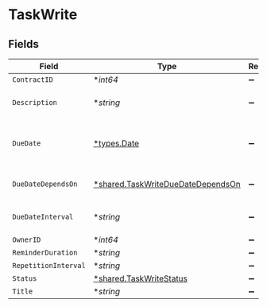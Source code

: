 # TaskWrite


## Fields

| Field                                                                                 | Type                                                                                  | Required                                                                              | Description                                                                           | Example                                                                               |
| ------------------------------------------------------------------------------------- | ------------------------------------------------------------------------------------- | ------------------------------------------------------------------------------------- | ------------------------------------------------------------------------------------- | ------------------------------------------------------------------------------------- |
| `ContractID`                                                                          | **int64*                                                                              | :heavy_minus_sign:                                                                    | N/A                                                                                   | 1                                                                                     |
| `Description`                                                                         | **string*                                                                             | :heavy_minus_sign:                                                                    | N/A                                                                                   | Lorem ipsum dolor sit amet.                                                           |
| `DueDate`                                                                             | [*types.Date](../../types/date.md)                                                    | :heavy_minus_sign:                                                                    | Will be overwritten if `due_date_depends_on` and `due_date_interval` are passed       | 2021-12-31                                                                            |
| `DueDateDependsOn`                                                                    | [*shared.TaskWriteDueDateDependsOn](../../models/shared/taskwriteduedatedependson.md) | :heavy_minus_sign:                                                                    | Will only be accepted if you pass a `contract_id`                                     | end_date                                                                              |
| `DueDateInterval`                                                                     | **string*                                                                             | :heavy_minus_sign:                                                                    | Will only be accepted if you pass a `contract_id`                                     | -P10D                                                                                 |
| `OwnerID`                                                                             | **int64*                                                                              | :heavy_minus_sign:                                                                    | N/A                                                                                   | 1                                                                                     |
| `ReminderDuration`                                                                    | **string*                                                                             | :heavy_minus_sign:                                                                    | N/A                                                                                   | P1M                                                                                   |
| `RepetitionInterval`                                                                  | **string*                                                                             | :heavy_minus_sign:                                                                    | N/A                                                                                   | P1Y                                                                                   |
| `Status`                                                                              | [*shared.TaskWriteStatus](../../models/shared/taskwritestatus.md)                     | :heavy_minus_sign:                                                                    | N/A                                                                                   | accomplished                                                                          |
| `Title`                                                                               | **string*                                                                             | :heavy_minus_sign:                                                                    | N/A                                                                                   | My task                                                                               |